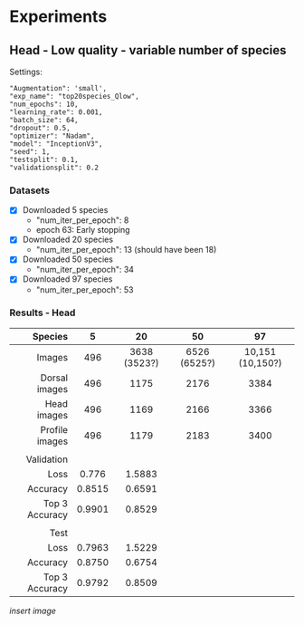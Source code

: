 # Experiments

## Head - Low quality - variable number of species

Settings:

```
"Augmentation": 'small',
"exp_name": "top20species_Qlow",
"num_epochs": 10,
"learning_rate": 0.001,
"batch_size": 64,
"dropout": 0.5,
"optimizer": "Nadam",
"model": "InceptionV3",
"seed": 1,
"testsplit": 0.1,
"validationsplit": 0.2

```

### Datasets
- [x] Downloaded 5 species
  - "num_iter_per_epoch": 8
  - epoch 63: Early stopping
- [x] Downloaded 20 species
  - "num_iter_per_epoch": 13 (should have been 18)
- [x] Downloaded 50 species
  - "num_iter_per_epoch": 34
- [x] Downloaded 97 species
  - "num_iter_per_epoch": 53

### Results - Head
|        Species |    5   |      20      |      50      |        97        |
|---------------:|:------:|:------------:|:------------:|:----------------:|
|         Images |    496 | 3638 (3523?) | 6526 (6525?) | 10,151 (10,150?) |
| Dorsal images  |    496 |         1175 |         2176 |             3384 |
| Head images    |    496 |         1169 |         2166 |             3366 |
| Profile images |    496 |         1179 |         2183 |             3400 |
|                |        |              |              |                  |
|     Validation |        |              |              |                  |
|           Loss |  0.776 |       1.5883 |              |                  |
|       Accuracy | 0.8515 |       0.6591 |              |                  |
| Top 3 Accuracy | 0.9901 |       0.8529 |              |                  |
|                |        |              |              |                  |
|           Test |        |              |              |                  |
|           Loss | 0.7963 |       1.5229 |              |                  |
|       Accuracy | 0.8750 |       0.6754 |              |                  |
| Top 3 Accuracy | 0.9792 |       0.8509 |              |                  |

_insert image_
